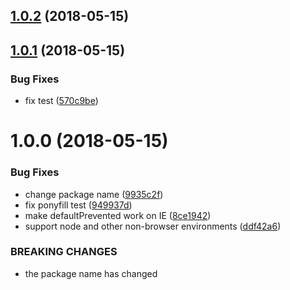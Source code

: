 <a name="1.0.2"></a>
## [1.0.2](https://github.com/kumarharsh/custom-event-polyfill/compare/v1.0.1...v1.0.2) (2018-05-15)

<a name="1.0.1"></a>
## [1.0.1](https://github.com/kumarharsh/custom-event-polyfill/compare/v1.0.0...v1.0.1) (2018-05-15)


### Bug Fixes

* fix test ([570c9be](https://github.com/kumarharsh/custom-event-polyfill/commit/570c9be))

<a name="1.0.0"></a>
# 1.0.0 (2018-05-15)


### Bug Fixes

* change package name ([9935c2f](https://github.com/kumarharsh/custom-event-polyfill/commit/9935c2f))
* fix ponyfill test ([949937d](https://github.com/kumarharsh/custom-event-polyfill/commit/949937d))
* make defaultPrevented work on IE ([8ce1942](https://github.com/kumarharsh/custom-event-polyfill/commit/8ce1942))
* support node and other non-browser environments ([ddf42a6](https://github.com/kumarharsh/custom-event-polyfill/commit/ddf42a6))


### BREAKING CHANGES

* the package name has changed
